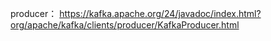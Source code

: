 producer：
https://kafka.apache.org/24/javadoc/index.html?org/apache/kafka/clients/producer/KafkaProducer.html
